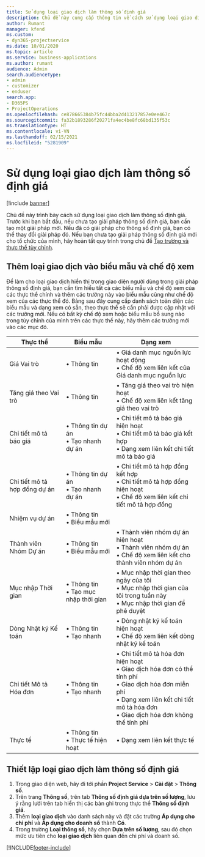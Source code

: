 ```yaml
---
title: Sử dụng loại giao dịch làm thông số định giá
description: Chủ đề này cung cấp thông tin về cách sử dụng loại giao dịch làm thông số định giá.
author: Rumant
manager: kfend
ms.custom:
- dyn365-projectservice
ms.date: 10/01/2020
ms.topic: article
ms.service: business-applications
ms.author: rumant
audience: Admin
search.audienceType:
- admin
- customizer
- enduser
search.app:
- D365PS
- ProjectOperations
ms.openlocfilehash: ce878665384b75fc44bba2d413217857e0ee467c
ms.sourcegitcommit: fa32b1893286f20271fa4ec4be8fc68bd135f53c
ms.translationtype: HT
ms.contentlocale: vi-VN
ms.lasthandoff: 02/15/2021
ms.locfileid: "5281909"
---
```

# <a name="use-transaction-category-as-a-pricing-dimension"></a>Sử dụng loại giao dịch làm thông số định giá

[!include [banner](../includes/psa-now-project-operations.md)]

Chủ đề này trình bày cách sử dụng loại giao dịch làm thông số định giá. Trước khi bạn bắt đầu, nếu chưa tạo giải pháp thông số định giá, bạn cần tạo một giải pháp mới. Nếu đã có giải pháp cho thông số định giá, bạn có thể thay đổi giải pháp đó. Nếu bạn chưa tạo giải pháp thông số định giá mới cho tổ chức của mình, hãy hoàn tất quy trình trong chủ đề [Tạo trường và thực thể tùy chỉnh](create-custom-fields-entities.md).

## <a name="add-transaction-category-to-forms-and-views"></a>Thêm loại giao dịch vào biểu mẫu và chế độ xem
Để làm cho loại giao dịch hiển thị trong giao diện người dùng trong giải pháp thông số định giá, bạn cần tìm hiểu tất cả các biểu mẫu và chế độ xem của các thực thể chính và thêm các trường này vào biểu mẫu cũng như chế độ xem của các thực thể đó.
Bảng sau đây cung cấp danh sách toàn diện các biểu mẫu và dạng xem có sẵn, theo thực thể sẽ cần phải được cập nhật với các trường mới. Nếu có bất kỳ chế độ xem hoặc biểu mẫu bổ sung nào trong tùy chỉnh của mình trên các thực thể này, hãy thêm các trường mới vào các mục đó.

|  Thực thể        | Biểu mẫu     |Dạng xem        |
| ------------------------------|---------------------------------|----------------------------------|
|  Giá Vai trò|• Thông tin |• Giá danh mục nguồn lực hoạt động<br> • Chế độ xem liên kết của Giá danh mục nguồn lực|
|  Tăng giá theo Vai trò|• Thông tin|• Tăng giá theo vai trò hiện hoạt<br>• Chế độ xem liên kết tăng giá theo vai trò|
|  Chi tiết mô tả báo giá|• Thông tin dự án<br>• Tạo nhanh dự án|• Chi tiết mô tả báo giá hiện hoạt<br>• Chi tiết mô tả báo giá kết hợp<br>• Dạng xem liên kết chi tiết mô tả báo giá|
|  Chi tiết mô tả hợp đồng dự án|• Thông tin dự án<br>• Tạo nhanh dự án|• Chi tiết mô tả hợp đồng kết hợp<br>• Chi tiết mô tả hợp đồng hiện hoạt<br>• Chế độ xem liên kết chi tiết mô tả hợp đồng|
|  Nhiệm vụ dự án|• Thông tin<br>• Biểu mẫu mới||
|  Thành viên Nhóm Dự án|• Thông tin<br>• Biểu mẫu mới|• Thành viên nhóm dự án hiện hoạt<br>• Thành viên nhóm dự án<br>• Chế độ xem liên kết cho thành viên nhóm dự án|
|  Mục nhập Thời gian|• Thông tin<br>• Tạo mục nhập thời gian|• Mục nhập thời gian theo ngày của tôi<br>• Mục nhập thời gian của tôi trong tuần này<br>• Mục nhập thời gian để phê duyệt|
|  Dòng Nhật ký Kế toán|• Thông tin<br>• Tạo nhanh|• Dòng nhật ký kế toán hiện hoạt<br>• Chế độ xem liên kết dòng nhật ký kế toán|
|  Chi tiết Mô tả Hóa đơn|• Thông tin<br>• Tạo nhanh|• Chi tiết mô tả hóa đơn hiện hoạt<br>• Giao dịch hóa đơn có thể tính phí<br>• Giao dịch hóa đơn miễn phí<br>• Dạng xem liên kết chi tiết mô tả hóa đơn<br>• Giao dịch hóa đơn không thể tính phí|
|  Thực tế|• Thông tin<br>• Thực tế hiện hoạt|• Dạng xem liên kết thực tế|

## <a name="set-up-transaction-category-as-a-pricing-dimension"></a>Thiết lập loại giao dịch làm thông số định giá

1. Trong giao diện web, hãy đi tới phần **Project Service** > **Cài đặt** > **Thông số**. 
2. Trên trang **Thông số**, trên tab **Thông số định giá dựa trên số lượng**, lưu ý rằng lưới trên tab hiển thị các bản ghi trong thực thể **Thông số định giá**.
3. Thêm **loại giao dịch** vào danh sách này và đặt các trường **Áp dụng cho chi phí** và **Áp dụng cho doanh số** thành **Có**.
4. Trong trường **Loại thông số**, hãy chọn **Dựa trên số lượng**, sau đó chọn mức ưu tiên cho **loại giao dịch** liên quan đến chi phí và doanh số.


[!INCLUDE[footer-include](../includes/footer-banner.md)]